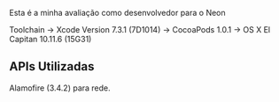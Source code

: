 Esta é a minha avaliação como desenvolvedor para o Neon

Toolchain
-> Xcode Version 7.3.1 (7D1014)
-> CocoaPods 1.0.1
-> OS X El Capitan 10.11.6 (15G31)

APIs Utilizadas
--------------------
Alamofire (3.4.2) para rede.
